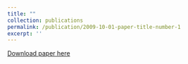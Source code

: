 ```yaml
---
title: ""
collection: publications
permalink: /publication/2009-10-01-paper-title-number-1
excerpt: ''
---
```

[Download paper here](http://academicpages.github.io/files/paper1.pdf)

